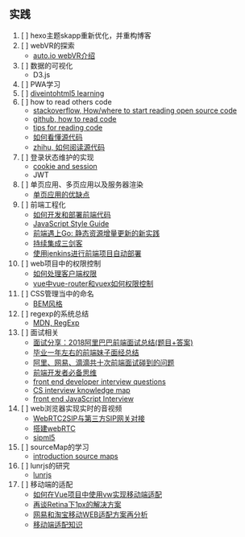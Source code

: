 ## 实践
1. [ ] hexo主题skapp重新优化，并重构博客
2. [ ] webVR的探索
   - [auto.io webVR介绍](https://aotu.io/notes/2016/08/24/2016-8-24-webvr/)
3. [ ] 数据的可视化
   - D3.js
4. [ ] PWA学习
5. [ ] [diveintohtml5 learning](http://diveintohtml5.info/introduction.html)
6. [ ] how to read others code
   - [stackoverflow, How/where to start reading open source code](https://stackoverflow.com/questions/3318684/how-where-to-start-reading-open-source-code)
   - [github, how to read code](https://github.com/aredridel/how-to-read-code/blob/master/how-to-read-code.md)
   - [tips for reading code](http://wiki.c2.com/?TipsForReadingCode)
   - [如何看懂源代码](http://www.cnblogs.com/ToDoToTry/archive/2009/06/21/1507760.html)
   - [zhihu, 如何阅读源代码](https://www.zhihu.com/question/19625320)
7. [ ] 登录状态维护的实现
   - [cookie and session](https://github.com/alsotang/node-lessons/tree/master/lesson16)
   - JWT
8. [ ] 单页应用、多页应用以及服务器渲染
   - [单页应用的优缺点](https://www.zhihu.com/question/20792064)
9. [ ] 前端工程化
   - [如何开发和部署前端代码](https://www.zhihu.com/question/20790576)
   - [JavaScript Style Guide](https://github.com/standard/standard)
   - [前端遇上Go: 静态资源增量更新的新实践](https://juejin.im/post/5b3efec1e51d4519610dbe30)
   - [持续集成三剑客](https://efe.baidu.com/blog/front-end-continuous-integration-tools/)
   - [使用jenkins进行前端项目自动部署](https://www.cnblogs.com/xiaohuochai/p/9096873.html)
10. [ ] web项目中的权限控制
    - [如何处理客户端权限](https://github.com/bailicangdu/vue2-manage/issues/1)
    - [vue中vue-router和vuex如何权限控制](https://www.cnblogs.com/zhengrunlin/p/8981017.html)
11. [ ] CSS管理当中的命名
    - [BEM风格](http://getbem.com/introduction/)
12. [ ] regexp的系统总结
    - [MDN, RegExp](https://developer.mozilla.org/en-US/docs/Web/JavaScript/Reference/Global_Objects/RegExp)
13. [ ] 面试相关
    - [面试分享：2018阿里巴巴前端面试总结(题目+答案)](http://web.jobbole.com/94371/?utm_source=blog.jobbole.com&utm_medium=relatedPosts)
    - [毕业一年左右的前端妹子面经总结](http://web.jobbole.com/94548/)
    - [阿里、网易、滴滴共十次前端面试碰到的问题](http://web.jobbole.com/91429/)
    - [前端开发者必备思维](http://web.jobbole.com/94190/)
    - [front end developer interview questions](https://github.com/h5bp/Front-end-Developer-Interview-Questions/)
    - [CS interview knowledge map](https://github.com/InterviewMap/CS-Interview-Knowledge-Map)
    - [front end JavaScript Interview](https://blog.webf.zone/front-end-javascript-interviews-in-2018-19-e17b0b10514)
14. [ ] web浏览器实现实时的音视频
    - [WebRTC2SIP与第三方SIP网关对接](https://blog.csdn.net/chenhande1990chenhan/article/details/76291174)
    - [搭建webRTC](https://www.cnblogs.com/wunaozai/p/5520084.html)
    - [sipml5](http://www.doubango.org/sipml5/)
15. [ ] sourceMap的学习
    - [introduction source maps](https://blog.teamtreehouse.com/introduction-source-maps)
16. [ ] lunrjs的研究
    - [lunrjs](https://github.com/olivernn/lunr.js)
17. [ ] 移动端的适配
    - [如何在Vue项目中使用vw实现移动端适配](https://www.w3cplus.com/mobile/vw-layout-in-vue.html)
    - [再谈Retina下1px的解决方案](https://www.w3cplus.com/css/fix-1px-for-retina.html)
    - [网易和淘宝移动WEB适配方案再分析](https://zhuanlan.zhihu.com/p/25216275)
    - [移动端适配知识](https://juejin.im/post/5b6d21daf265da0f9d1a2ed7)

